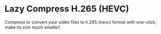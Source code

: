 # Lazy Compress H.265 (HEVC)

Compress or convert your video files to h.265 (hevc) format with one-click, make its size much smaller!

